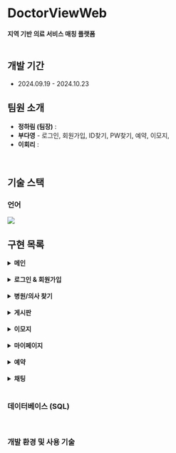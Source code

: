 # DoctorViewWeb
<b>지역 기반 의료 서비스 매칭 플랫폼</b>
<br/>
<br/>

## 개발 기간
<ul>
  <li>2024.09.19 - 2024.10.23</li>
</ul>

## 팀원 소개
<ul>
  <li><b>정하림 (팀장)</b> : </li>
  <li><b>부다영</b> - 로그인, 회원가입, ID찾기, PW찾기, 예약, 이모지, </li>
  <li><b>이회리</b> : </li>
</ul>
<br />


## 기술 스택

### 언어
 <img src="https://img.shields.io/badge/java-007396?style=for-the-badge&logo=java&logoColor=white"> 





## 구현 목록
<details>
  <summary><b>메인</b></summary>
</details>
<br />
<details>
  <summary><b>로그인 & 회원가입</b></summary>
  <div markdown="1">
    <ul>
      <li>로그인</li>
      <li>아이디 찾기</li>
      <li>
        비밀번호 찾기
        <ul>
          <li>이메일로 임시 비밀번호 발급</li>
        </ul>
      </li>
      <li>
        회원가입
        <ul>
          <li>닉네임 랜덤 추천 (일반 회원용)</li>
          <li>영업 시간 및 의료진 등 추가 정보 등록 (병원 회원용)</li>
        </ul>
      </li>
    </ul>
  </div>
</details>
<br />
<details>
  <summary><b>병원/의사 찾기</b></summary>
  <div markdown="1">
    <ul>
      <li>
        공통 (병원/의사)
        <ul>
          <li>목록에서 찜 갯수, 리뷰 평점 및 갯수 확인 가능 </li>
          <li>병원/의사에 대한 찜, 신고 가능</li>
          <li>
            리뷰
            <ul>
              <li>해시태그, 별점 지정하여 리뷰 작성 가능</li>
              <li>리뷰에 대한 답글 작성 가능</li>
              <li>리뷰에 대한 좋아요 가능</li>
            </ul>
          </li>
        </ul>
      </li>
      <li>
        병원 찾기
        <ul>
          <li>지역, 병원명, 전공, 해시태그를 통해 검색 가능</li>
          <li>비동기식 추가 조건 검색</li>
          <li>해시태그 확인 가능</li>
        </ul>
      </li>
      <li>
        의사 찾기
        <ul>
          <li>의사명, 전공을 통해 검색 가능</li>
        </ul>
      </li>
      <li>
        지도로 찾기
        <ul>
          <li>병원명, 전공을 통해 검색 가능</li>
          <li>현재 나의 위치 마커로 표시</li>
          <li>병원들의 위치 마커로 표시</li>
          <li>마커를 통해 상세페이지 진입 가능</li>
          <li>조건에 맞는 병원 필터링 가능</li>
          <li>지도 확대, 축소</li>
          <li>교통정보 확인 가능</li>
        </ul>
      </li>
    </ul>
  </div>
</details>
<br />
<details>
  <summary><b>게시판</b></summary>
  <div markdown="1">
    <ul>
      <li>자유게시판</li>
      <li>상담게시판</li>
      <li>베스트게시판</li>
      <li>내가 쓴 글</li>
      <li>댓글 단 글</li>
      <li>댓글을 기다리는 글 (병원용)</li>
    </ul>
  </div>
</details>
<br />
<details>
  <summary><b>이모지</b></summary>
  <div markdown="1">
    <ul>
      <li>
        나의 이모지
        <ul>
          <li>이모지 변경</li>
          <li>보유 이모지 목록</li>
          <li>현재 적용된 이모지 및 보유 포인트 확인 가능</li>
          <li>이모지 상점 바로가기</li>
        </ul>
      </li>
      <li>
        이모지 상점
        <ul>
          <li>이모지 구매</li>
          <li>현재 적용된 이모지 및 보유 포인트 확인 가능</li>
          <li>나의 이모지 바로가기</li>
        </ul>
      </li>
    </ul>
  </div>
</details>
<br />
<details>
  <summary><b>마이페이지</b></summary>
  <div markdown="1">
    <ul>
      <li>
        공통
        <ul>
          <li>개인정보 수정</li>
          <li>회원 인증</li>
        </ul>
      </li>
      <li>
        회원용
        <ul>
          <li>찜한 병원</li>
          <li>찜한 의사</li>
          <li>작성한 리뷰</li>
          <li>출석체크</li>
        </ul>
      </li>
      <li>
        병원용
        <ul>
          <li>
            의사 관리
            <ul>
              <li>등록된 의사 목록</li>
              <li>등록된 의사 정보 수정</li>
              <li>등록된 의사 삭제</li>
              <li>의사 추가 등록</li>
            </ul>
          </li>
        </ul>
      </li>
    </ul>
  </div>
</details>
<br />
<details>
  <summary><b>예약</b></summary>
  <div markdown="1">
    <ul>
      <li>
        회원용
        <ul>
          <li>예약하기</li>
          <li>예약 내역</li>
          <li>
            예약 관리
            <ul>
              <li>예약 취소</li>
              <li>내역 숨김</li>
              <li>메모 추가 및 수정</li>
            </ul>
          </li>
        </ul>
      </li>
      <li>
        병원용
        <ul>
          <li>예약 목록</li>
          <li>
            예약 관리
            <ul>
              <li>예약 막을 시간 설정</li>
            </ul>
          </li>
        </ul>
      </li>
    </ul>
  </div>
</details>
<br />
<details>
  <summary><b>채팅</b></summary>
</details>
<br />

### 데이터베이스 (SQL)


<br />

### 개발 환경 및 사용 기술


<br />
